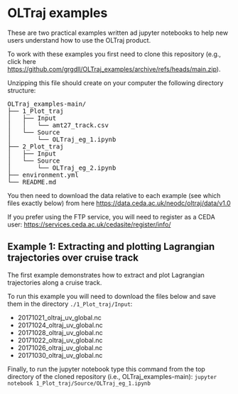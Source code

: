 # OLTraj examples
These are two practical examples written ad jupyter notebooks to help new users understand how to use the OLTraj product.

To work with these examples you first need to clone this repository (e.g., click here https://github.com/grgdll/OLTraj_examples/archive/refs/heads/main.zip).

Unzipping this file should create on your computer the following directory structure:
<pre>
OLTraj_examples-main/              
├── 1_Plot_traj             
│   ├── Input               
│   │   └── amt27_track.csv   
│   └── Source            
│       └── OLTraj_eg_1.ipynb 
├── 2_Plot_traj              
│   ├── Input                 
│   └── Source             
│       └── OLTraj_eg_2.ipynb
├── environment.yml          
└── README.md                
</pre>

You then need to download the data relative to each example (see which files exactly below) from here https://data.ceda.ac.uk/neodc/oltraj/data/v1.0

If you prefer using the FTP service, you will need to register as a CEDA user: https://services.ceda.ac.uk/cedasite/register/info/

## Example 1: Extracting and plotting Lagrangian trajectories over cruise track
The first example demonstrates how to extract and plot Lagrangian trajectories along a cruise track.

To run this example you will need to download the files below and save them in the directory `./1_Plot_traj/Input`:

* 20171021_oltraj_uv_global.nc  
* 20171024_oltraj_uv_global.nc  
* 20171028_oltraj_uv_global.nc
* 20171022_oltraj_uv_global.nc
* 20171026_oltraj_uv_global.nc
* 20171030_oltraj_uv_global.nc 

Finally, to run the jupyter notebook type this command from the top directory of the cloned repository (i.e., OLTraj_examples-main): `jupyter notebook 1_Plot_traj/Source/OLTraj_eg_1.ipynb`




